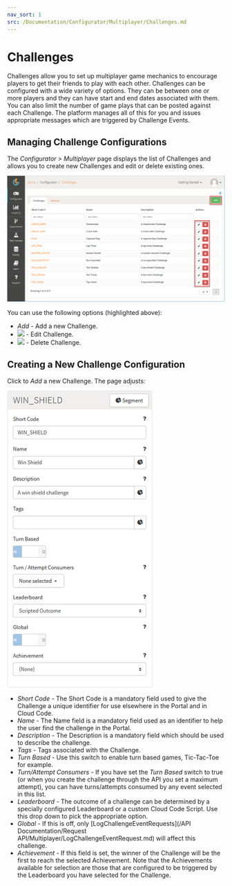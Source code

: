 ```yaml
---
nav_sort: 1
src: /Documentation/Configurator/Multiplayer/Challenges.md
---
```


# Challenges

Challenges allow you to set up multiplayer game mechanics to encourage players to get their friends to play with each other. Challenges can be configured with a wide variety of options. They can be between one or more players and they can have start and end dates associated with them. You can also limit the number of game plays that can be posted against each Challenge. The platform manages all of this for you and issues appropriate messages which are triggered by Challenge Events.

## Managing Challenge Configurations

The *Configurator > Multiplayer* page displays the list of Challenges and allows you to create new Challenges and edit or delete existing ones.

![](img/Challenges/3.png)


You can use the following options (highlighted above):

 * *Add* - Add a new Challenge.
 * ![](/img/icons/editicon.png) - Edit Challenge.
 * ![](/img/icons/deleteicon.png) - Delete Challenge.

## Creating a New Challenge Configuration

Click to *Add* a new Challenge. The page adjusts:

![](img/Challenges/4.png)

  * *Short Code* \- The Short Code is a mandatory field used to give the Challenge a unique identifier for use elsewhere in the Portal and in Cloud Code.
  * *Name* \- The Name field is a mandatory field used as an identifier to help the user find the challenge in the Portal.
  * *Description* \- The Description is a mandatory field which should be used to describe the challenge.
  * *Tags* \- Tags associated with the Challenge.
  * *Turn Based* \- Use this switch to enable turn based games, Tic-Tac-Toe for example.
  * *Turn/Attempt Consumers* \- If you have set the *Turn Based* switch to true (or when you create the challenge through the API you set a maximum attempt), you can have turns/attempts consumed by any event selected in this list.
  * *Leaderboard* \- The outcome of a challenge can be determined by a specially configured Leaderboard or a custom Cloud Code Script. Use this drop down to pick the appropriate option.
  * *Global* \- If this is off, only [LogChallengeEventRequests](/API Documentation/Request API/Multiplayer/LogChallengeEventRequest.md) will affect this challenge.
  * *Achievement* \- If this field is set, the winner of the Challenge will be the first to reach the selected Achievement. Note that the Achievements available for selection are those that are configured to be triggered by the Leaderboard you have selected for the Challenge.

